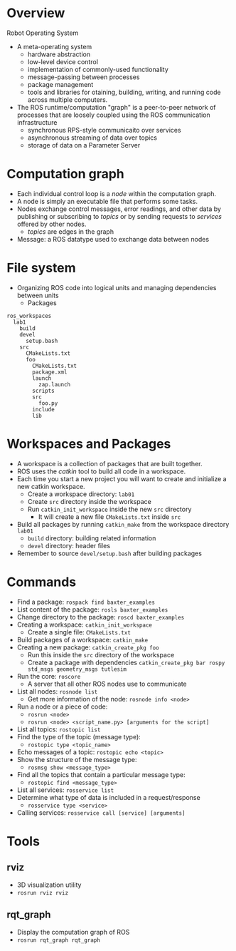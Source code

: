 # Overview

Robot Operating System

- A meta-operating system
    + hardware abstraction
    + low-level device control
    + implementation of commonly-used functionality
    + message-passing between processes
    + package management
    + tools and libraries for otaining, building, writing, and running
    code across multiple computers.
- The ROS runtime/computation "graph" is a peer-to-peer network of processes that
  are loosely coupled using the ROS communication infrastructure
    + synchronous RPS-style communicaito over services
    + asynchronous streaming of data over topics
    + storage of data on a Parameter Server

# Computation graph

- Each individual control loop is a *node* within the computation graph.
- A node is simply an executable file that performs some tasks.
- Nodes exchange control messages, error readings, and other data by
  publishing or subscribing to *topics* or by sending requests to
  *services* offered by other nodes.
   + *topics* are edges in the graph
- Message: a ROS datatype used to exchange data between nodes

# File system

- Organizing ROS code into logical units and managing dependencies
  between units
    + Packages
```
ros_workspaces
  lab1
    build
    devel
      setup.bash
    src
      CMakeLists.txt
      foo
        CMakeLists.txt
        package.xml
        launch
          zap.launch
        scripts
        src
          foo.py
        include
        lib
```

# Workspaces and Packages

- A workspace is a collection of packages that are built together.
- ROS uses the *catkin* tool to build all code in a workspace.
- Each time you start a new project you will want to create and
  initialize a new catkin workspace.
    + Create a workspace directory: `lab01`
    + Create `src` directory inside the workspace
    + Run `catkin_init_workspace` inside the new `src` directory
        * It will create a new file `CMakeLists.txt` inside `src`
- Build all packages by running `catkin_make` from the workspace
  directory `lab01`
    + `build` directory: building related information
    + `devel` directory: header files
- Remember to source `devel/setup.bash` after building packages

# Commands

- Find a package: `rospack find baxter_examples`
- List content of the package: `rosls baxter_examples`
- Change directory to the package: `roscd baxter_examples`
- Creating a workspace: `catkin_init_workspace`
    + Create a single file: `CMakeLists.txt`
- Build packages of a workspace: `catkin_make`
- Creating a new package: `catkin_create_pkg foo`
    + Run this inside the `src` directory of the workspace
    + Create a package with dependencies
        `catkin_create_pkg bar rospy std_msgs geometry_msgs tutlesim`
- Run the core: `roscore`
    + A server that all other ROS nodes use to communicate
- List all nodes: `rosnode list`
    + Get more information of the node: `rosnode info <node>`
- Run a node or a piece of code:
    + `rosrun <node>`
    + `rosrun <node> <script_name.py> [arguments for the script]`
- List all topics: `rostopic list`
- Find the type of the topic (message type):
    + `rostopic type <topic_name>`
- Echo messages of a topic: `rostopic echo <topic>`
- Show the structure of the message type:
    + `rosmsg show <message_type>`
- Find all the topics that contain a particular message type:
    + `rostopic find <message_type>`
- List all services: `rosservice list`
- Determine what type of data is included in a request/response
    + `rosservice type <service>`
- Calling services: `rosservice call [service] [arguments]`


# Tools

## rviz

- 3D visualization utility
- `rosrun rviz rviz`

## rqt_graph

- Display the computation graph of ROS
- `rosrun rqt_graph rqt_graph`



